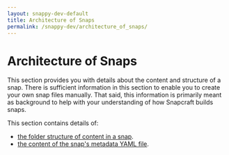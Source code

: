 ```yaml
---
layout: snappy-dev-default
title: Architecture of Snaps
permalink: /snappy-dev/architecture_of_snaps/
---
```

# Architecture of Snaps

This section provides you with details about the content and structure of a snap. There is sufficient information in this section to enable you to create your own snap files manually. That said, this information is primarily meant as background to help with your understanding of how Snapcraft builds snaps.

This section contains details of:

- [the folder structure of content in a snap](../snaps_folder_structure).
- [the content of the snap's metadata YAML file](../snap_metadata). 